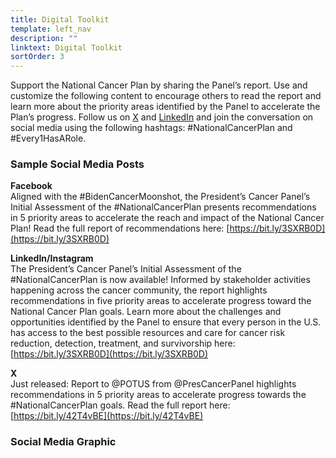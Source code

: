 ```yaml
---
title: Digital Toolkit
template: left_nav
description: ""
linktext: Digital Toolkit
sortOrder: 3
---
```

Support the National Cancer Plan by sharing the Panel’s report. Use and customize the following content to encourage others to read the report and learn more about the priority areas identified by the Panel to accelerate the Plan’s progress. Follow us on [X](https://twitter.com/prescancerpanel) and [LinkedIn](https://www.linkedin.com/company/president's-cancer-panel/) and join the conversation on social media using the following hashtags: #NationalCancerPlan and #Every1HasARole.

### Sample Social Media Posts

**Facebook** \
Aligned with the #BidenCancerMoonshot, the President’s Cancer Panel’s Initial Assessment of the #NationalCancerPlan presents recommendations in 5 priority areas to accelerate the reach and impact of the National Cancer Plan! Read the full report of recommendations here: [https://bit.ly/3SXRB0D](https://bit.ly/3SXRB0D)

**LinkedIn/Instagram** \
The President’s Cancer Panel’s Initial Assessment of the #NationalCancerPlan is now available! Informed by stakeholder activities happening across the cancer community, the report highlights recommendations in five priority areas to accelerate progress toward the National Cancer Plan goals. Learn more about the challenges and opportunities identified by the Panel to ensure that every person in the U.S. has access to the best possible resources and care for cancer risk reduction, detection, treatment, and survivorship here: [https://bit.ly/3SXRB0D](https://bit.ly/3SXRB0D)

**X** \
Just released: Report to @POTUS from @PresCancerPanel highlights recommendations in 5 priority areas to accelerate progress towards the #NationalCancerPlan goals. Read the full report here: [https://bit.ly/42T4vBE](https://bit.ly/42T4vBE)



### Social Media Graphic

<div>
<image-with-caption
	image_src="PCP_NCP-Digital-Toolkit_16x9.jpg"
	image_alt="President’s Cancer Panel Initial Assessment of the National Cancer Plan: A Report to the President of the United States"
	image_caption='Alt text: President’s Cancer Panel Initial Assessment of the National Cancer Plan: A Report to the President of the United States'
	image_first_caption_link="/images/PCP_NCP-Digital-Toolkit_16x9.jpg"
	image_first_caption_link_text="16 x 9"
	image_second_caption_link="/images/PCP_NCP-Digital-Toolkit_1x1.jpg"
	image_second_caption_link_text="1 x 1"
	className="picture-with-flex-text">
</image-with-caption>
</div>

